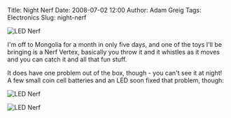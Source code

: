 Title: Night Nerf
Date: 2008-07-02 12:00
Author: Adam Greig
Tags: Electronics
Slug: night-nerf

![LED Nerf](http://static.flickr.com/3215/2616316123_070645f5f9.jpg)

I'm off to Mongolia for a month in only five days, and one of the toys
I'll be bringing is a Nerf Vertex, basically you throw it and it
whistles as it moves and you can catch it and all that fun stuff.

It does have one problem out of the box, though - you can't see it at
night! A few small coin cell batteries and an LED soon fixed that
problem, though:

![LED Nerf](http://static.flickr.com/3067/2617140532_a25e663e32.jpg)

![LED Nerf](http://static.flickr.com/3213/2617140888_0e26ec4526.jpg)
